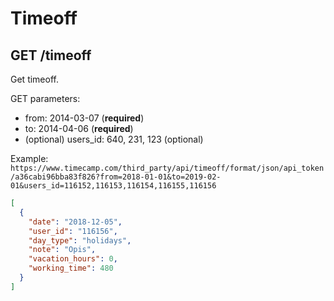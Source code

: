 Timeoff
======

GET /timeoff
----------

Get timeoff.

GET parameters:
* from: 2014-03-07 (__required__)
* to: 2014-04-06 (__required__)
* (optional) users_id: 640, 231, 123 (optional)

Example:
`https://www.timecamp.com/third_party/api/timeoff/format/json/api_token/a36cabi96bba83f826?from=2018-01-01&to=2019-02-01&users_id=116152,116153,116154,116155,116156`
```json
[
  {
    "date": "2018-12-05",
    "user_id": "116156",
    "day_type": "holidays",
    "note": "Opis",
    "vacation_hours": 0,
    "working_time": 480
  }
]
```